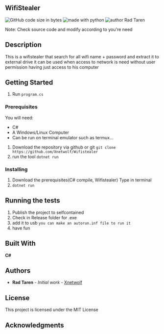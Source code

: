 ## WifiStealer
![GitHub code size in bytes](https://img.shields.io/github/languages/code-size/Xnetwolf/Wifistealer?color=%2300bbff&)
![made with python](https://img.shields.io/badge/made_with-C#-purple)
![author Rad Taren](https://img.shields.io/badge/author-Rad_Taren-blue)

Note: Check source code and modify according to you're need

## Description

This is a wifistealer that search for all wifi name + password and extract it to external drive
it can be used when access to network is need without user permission having just access to his computer 

## Getting Started

1. Run `program.cs`
### Prerequisites

You will need:

* C#
* A Windows/Linux Computer
* Can be run on terminal emulator such as termux...

1. Download the repository via github or git 
`git clone https://github.com/Xnetwolf/Wifistealer`
2. run the tool `dotnet run`


### Installing

1. Download the prerequisites(C# compile, Wifistealer)
 Type in terminal
2. `dotnet run`

## Running the tests

1. Publish the project to selfcontained
2. Check in Release folder for .exe
3. add it to usb
 `you can make an autorun.inf file to run it`
4. have fun

## Built With

**C#**

## Authors

* **Rad Taren** - *Initial work* - [Xnetwolf](https://github.com/Xnetwolf)


## License

This project is licensed under the MIT License

## Acknowledgments
